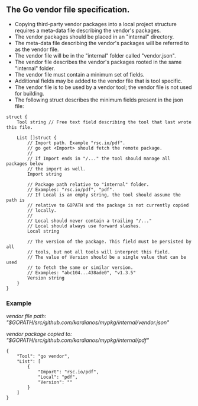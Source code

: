 ## The Go vendor file specification.

 * Copying third-party vendor packages into a local project structure requires
    a meta-data file describing the vendor's packages.
 * The vendor packages should be placed in an "internal" directory.
 * The meta-data file describing the vendor's packages will be referred to as
    the vendor file.
 * The vendor file will be in the "internal" folder called "vendor.json".
 * The vendor file describes the vendor's packages rooted in the same "internal"
    folder.
 * The vendor file must contain a minimum set of fields.
 * Additional fields may be added to the vendor file that is tool specific.
 * The vendor file is to be used by a vendor tool; the vendor file is not used
    for building.
 * The following struct describes the minimum fields present in the json file:

```
struct {
	Tool string // Free text field describing the tool that last wrote this file.
	
	List []struct {
		// Import path. Example "rsc.io/pdf".
		// go get <Import> should fetch the remote package.
		//
		// If Import ends in "/..." the tool should manage all packages below 
		// the import as well.
		Import string
		
		// Package path relative to "internal" folder.
		// Examples: "rsc.io/pdf", "pdf".
		// If Local is an empty string, the tool should assume the path is
		// relative to GOPATH and the package is not currently copied
		// locally.
		// 
		// Local should never contain a trailing "/..."
		// Local should always use forward slashes.
		Local string
		
		// The version of the package. This field must be persisted by all
		// tools, but not all tools will interpret this field.
		// The value of Version should be a single value that can be used
		// to fetch the same or similar version.
		// Examples: "abc104...438ade0", "v1.3.5"
		Version string
	}
}
```

### Example
*vendor file path: "$GOPATH/src/github.com/kardianos/mypkg/internal/vendor.json"*

*vendor package copied to: "$GOPATH/src/github.com/kardianos/mypkg/internal/pdf"*

```
{
	"Tool": "go vendor",
	"List": [
		{
			"Import": "rsc.io/pdf",
			"Local": "pdf",
			"Version": ""
		}
	]
}
```
